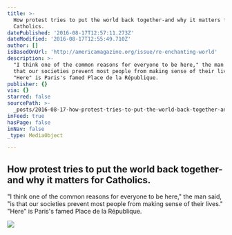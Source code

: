 ```yaml
---
title: >-
  How protest tries to put the world back together-and why it matters for
  Catholics.
datePublished: '2016-08-17T12:57:11.273Z'
dateModified: '2016-08-17T12:55:49.710Z'
author: []
isBasedOnUrl: 'http://americamagazine.org/issue/re-enchanting-world'
description: >-
  "I think one of the common reasons for everyone to be here," the man said, "is
  that our societies prevent most people from making sense of their lives."
  "Here" is Paris's famed Place de la République.
publisher: {}
via: {}
starred: false
sourcePath: >-
  _posts/2016-08-17-how-protest-tries-to-put-the-world-back-together-and-why-it.md
inFeed: true
hasPage: false
inNav: false
_type: MediaObject

---
```

<article style=""><h1>How protest tries to put the world back together-and why it matters for Catholics.</h1><p>"I think one of the common reasons for everyone to be here," the man said, "is that our societies prevent most people from making sense of their lives." "Here" is Paris's famed Place de la République.</p><img src="http://americamagazine.org/sites/default/files/styles/full_width/public/media/2016/articles/images/istock_17987587_xlarge.jpg?itok=7yWCSSBb" /></article>